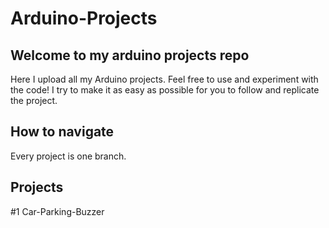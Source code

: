 # Arduino-Projects

## Welcome to my arduino projects repo
Here I upload all my Arduino projects. Feel free to use and experiment with the code!
I try to make it as easy as possible for you to follow and replicate the project.
## How to navigate
Every project is one branch.

## Projects
#1 Car-Parking-Buzzer
